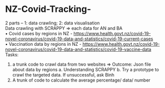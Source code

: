 # NZ-Covid-Tracking-

2 parts – 1: data crawling; 2: data visualisation
<br>
Data crawling with SCRAPPY => each data for AN and BA
<br>
•	Covid cases by regions in NZ - https://www.health.govt.nz/covid-19-novel-coronavirus/covid-19-data-and-statistics/covid-19-current-cases
<br>
•	Vaccination data by regions in NZ - https://www.health.govt.nz/covid-19-novel-coronavirus/covid-19-data-and-statistics/covid-19-vaccine-data
<br>
Tasks:
1.	a trunk code to crawl data from two websites => Outcome: Json file about data by regions 
      a. Understanding SCRAPPY
      b. Try a prototype to crawl the targeted data. If unsuccessful, ask Binh
2.	A trunk of code to calculate the average percentage/ data/ number
